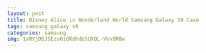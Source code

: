```yaml
---
layout: post
title: Disney Alice in Wonderland World Samsung Galaxy S9 Case
tags: samsung galaxy s9
categories: samsung
img: 1xRYjDBJ5Ezv0iOKdhdb5UXQL-VVv0NBw
---
```

